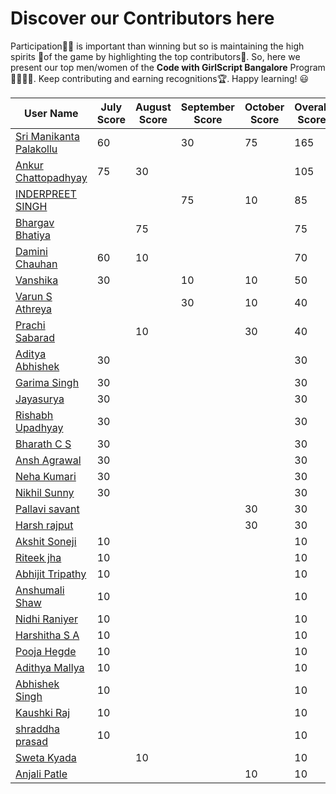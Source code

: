 # Discover our Contributors here

Participation🙋‍♀️ is important than winning but so is maintaining the high spirits 💪of the game by highlighting the top contributors🏅. So, here we present our top men/women of the **Code with GirlScript Bangalore** Program 👩‍💻👨‍💻. Keep contributing and earning recognitions🏆. Happy learning! 😃

| User Name                                                        | July Score | August Score | September Score | October Score | Overall Score |
| ---------------------------------------------------------------- | ---------- | ------------ | --------------- | ------------- | ------------- |
| [Sri Manikanta Palakollu](https://github.com/srimani-programmer) | 60         |              | 30              | 75            | 165           |
| [Ankur Chattopadhyay](https://github.com/chttrjeankr)            | 75         | 30           |                 |               | 105           |
| [INDERPREET SINGH](https://github.com/CO18325)                   |            |              | 75              | 10            | 85            |
| [Bhargav Bhatiya](https://github.com/bhargavbhatiya)             |            | 75           |                 |               | 75            |
| [Damini Chauhan](https://github.com/damini31)                    | 60         | 10           |                 |               | 70            |
| [Vanshika](https://github.com/Vanshikaa00)                       | 30         |              | 10              | 10            | 50            |
| [Varun S Athreya](https://github.com/VarunSAthreya)              |            |              | 30              | 10            | 40            |
| [Prachi Sabarad](https://github.com/Prachi-05)                   |            | 10           |                 | 30            | 40            |
| [Aditya Abhishek](https://github.com/encarcio)                   | 30         |              |                 |               | 30            |
| [Garima Singh](https://github.com/garimasingh128)                | 30         |              |                 |               | 30            |
| [Jayasurya](github.com/jsuryakt)                                 | 30         |              |                 |               | 30            |
| [Rishabh Upadhyay ](https://github.com/zenit-abh)                | 30         |              |                 |               | 30            |
| [Bharath C S](https://github.com/bharath-acchu)                  | 30         |              |                 |               | 30            |
| [Ansh Agrawal](https://github.com/AcidBurn18)                    | 30         |              |                 |               | 30            |
| [Neha Kumari](https://github.com/neha07kumari)                   | 30         |              |                 |               | 30            |
| [Nikhil Sunny](https://github.com/nikhil7sunny)                  | 30         |              |                 |               | 30            |
| [Pallavi savant](https://github.com/pallavisavant)               |            |              |                 | 30            | 30            |
| [Harsh rajput](https://github.com/4doctorstrange)                |            |              |                 | 30            | 30            |
| [Akshit Soneji](https://github.com/nikhil7sunny)                 | 10         |              |                 |               | 10            |
| [Riteek jha](https://github.com/Riteek1999)                      | 10         |              |                 |               | 10            |
| [Abhijit Tripathy](https://github.com/Abhijit2505)               | 10         |              |                 |               | 10            |
| [Anshumali Shaw](https://github.com/bagofcodes)                  | 10         |              |                 |               | 10            |
| [Nidhi Raniyer](https://github.com/raniyer)                      | 10         |              |                 |               | 10            |
| [Harshitha S A](https://github.com/Harshitha-sa)                 | 10         |              |                 |               | 10            |
| [Pooja Hegde](https://github.com/poojabh08)                      | 10         |              |                 |               | 10            |
| [Adithya Mallya](https://github.com/SlaYpoint)                   | 10         |              |                 |               | 10            |
| [Abhishek Singh](https://github.com/IEAbhishek)                  | 10         |              |                 |               | 10            |
| [Kaushki Raj](https://github.com/Kaushkiraj)                     | 10         |              |                 |               | 10            |
| [shraddha prasad](https://github.com/shraddhavp/)                | 10         |              |                 |               | 10            |
| [Sweta Kyada](https://github.com/swetakyada)                     |            | 10           |                 |               | 10            |
| [Anjali Patle](https://github.com/AnjaliPatle)                   |            |              |                 | 10            | 10            |

